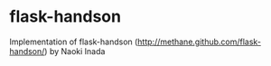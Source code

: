 flask-handson
=============

Implementation of flask-handson (http://methane.github.com/flask-handson/) by Naoki Inada